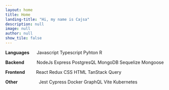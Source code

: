 ```yaml
---
layout: home
title: Home
landing-title: "Hi, my name is Cajsa"
description: null
image: null
author: null
show_tile: false
---
```


<div>
    <p><b>Languages</b> &nbsp;&nbsp;&nbsp;&nbsp;&nbsp;<a class="button special small">Javascript</a> <a class="button special small">Typescript</a> <a class="button special small">Pyhton</a> <a class="button special small">R</a></p>
</div>
<div>
    <p><b>Backend</b> &nbsp;&nbsp;&nbsp;&nbsp;&nbsp;&nbsp;&nbsp;&nbsp;&nbsp;<a class="button special small">NodeJs</a> <a class="button special small">Express</a> <a class="button special small">PostgresQL</a> <a class="button special small">MongoDB</a> <a class="button special small">Sequelize</a> <a class="button special small">Mongoose</a></p>
</div>
<div>
    <p><b>Frontend</b> &nbsp;&nbsp;&nbsp;&nbsp;&nbsp;&nbsp;&nbsp;&nbsp;<a class="button special small">React</a> <a class="button special small">Redux</a> <a class="button special small">CSS</a> <a class="button special small">HTML</a> <a class="button special small">TanStack Query</a></p>
</div>
<div>
    <p><b>Other</b> &nbsp;&nbsp;&nbsp;&nbsp;&nbsp;&nbsp;&nbsp;&nbsp;&nbsp;&nbsp;&nbsp;&nbsp;&nbsp;&nbsp;&nbsp; <a class="button special small">Jest</a> <a class="button special small">Cypress</a> <a class="button special small">Docker</a> <a class="button special small">GraphQL</a> <a class="button special small">Vite</a> <a class="button small">Kubernetes</a></p>
</div>
